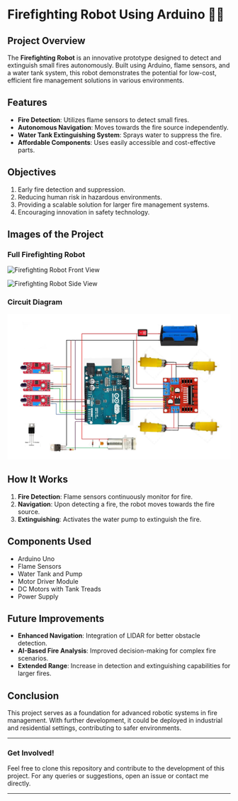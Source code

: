 # Firefighting Robot Using Arduino 🚒🤖

## Project Overview

The **Firefighting Robot** is an innovative prototype designed to detect and extinguish small fires autonomously. Built using Arduino, flame sensors, and a water tank system, this robot demonstrates the potential for low-cost, efficient fire management solutions in various environments.

## Features
- **Fire Detection**: Utilizes flame sensors to detect small fires.
- **Autonomous Navigation**: Moves towards the fire source independently.
- **Water Tank Extinguishing System**: Sprays water to suppress the fire.
- **Affordable Components**: Uses easily accessible and cost-effective parts.

## Objectives
1. Early fire detection and suppression.
2. Reducing human risk in hazardous environments.
3. Providing a scalable solution for larger fire management systems.
4. Encouraging innovation in safety technology.

## Images of the Project

### Full Firefighting Robot
![Firefighting Robot Front View](./images/firefighting_robot_front_view.png)

![Firefighting Robot Side View](./images/firefighting_robot_side_view.png)

### Circuit Diagram
![Circuit Diagram](img.png)

## How It Works
1. **Fire Detection**: Flame sensors continuously monitor for fire.
2. **Navigation**: Upon detecting a fire, the robot moves towards the fire source.
3. **Extinguishing**: Activates the water pump to extinguish the fire.

## Components Used
- Arduino Uno
- Flame Sensors
- Water Tank and Pump
- Motor Driver Module
- DC Motors with Tank Treads
- Power Supply

## Future Improvements
- **Enhanced Navigation**: Integration of LIDAR for better obstacle detection.
- **AI-Based Fire Analysis**: Improved decision-making for complex fire scenarios.
- **Extended Range**: Increase in detection and extinguishing capabilities for larger fires.

## Conclusion
This project serves as a foundation for advanced robotic systems in fire management. With further development, it could be deployed in industrial and residential settings, contributing to safer environments.

---

### Get Involved!
Feel free to clone this repository and contribute to the development of this project. For any queries or suggestions, open an issue or contact me directly.

---
